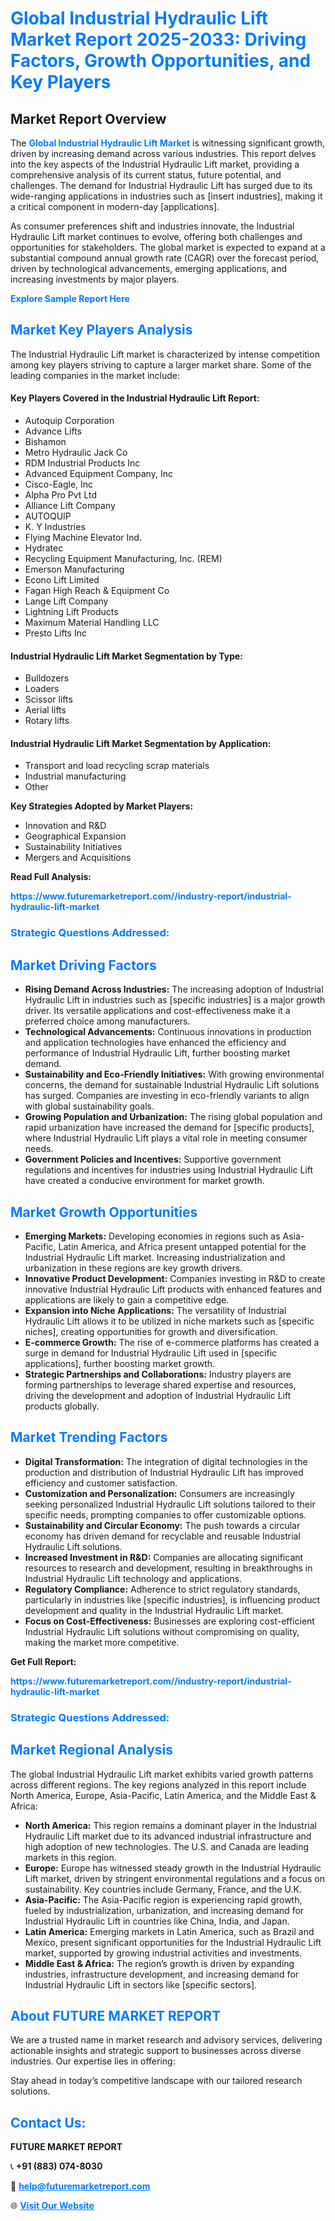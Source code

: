 <h1 style="color: #007BFF;">Global Industrial Hydraulic Lift Market Report 2025-2033: Driving Factors, Growth Opportunities, and Key Players</h1>

<section id="overview">
<h2>Market Report Overview</h2>
<p>The <a href="https://www.futuremarketreport.com//industry-report/industrial-hydraulic-lift-market" style="color: #007BFF; text-decoration: none;"><strong>Global Industrial Hydraulic Lift Market</strong></a> is witnessing significant growth, driven by increasing demand across various industries. This report delves into the key aspects of the Industrial Hydraulic Lift market, providing a comprehensive analysis of its current status, future potential, and challenges. The demand for Industrial Hydraulic Lift has surged due to its wide-ranging applications in industries such as [insert industries], making it a critical component in modern-day [applications].</p>
<p>As consumer preferences shift and industries innovate, the Industrial Hydraulic Lift market continues to evolve, offering both challenges and opportunities for stakeholders. The global market is expected to expand at a substantial compound annual growth rate (CAGR) over the forecast period, driven by technological advancements, emerging applications, and increasing investments by major players.</p>
</section>

<section id="overview">
<p><a href="https://www.futuremarketreport.com//request-sample/reportId=52918" style="color: #007BFF; text-decoration: none;"><strong>Explore Sample Report Here</strong></a></p>
</section>

<section id="key-players">
<h2 style="color: #007BFF;">Market Key Players Analysis</h2>
<p>The Industrial Hydraulic Lift market is characterized by intense competition among key players striving to capture a larger market share. Some of the leading companies in the market include:</p>
<h4>Key Players Covered in the Industrial Hydraulic Lift Report:</h4>
<ul><li>Autoquip Corporation</li><li>Advance Lifts</li><li>Bishamon</li><li>Metro Hydraulic Jack Co</li><li>RDM Industrial Products Inc</li><li>Advanced Equipment Company, Inc</li><li>Cisco-Eagle, Inc</li><li>Alpha Pro Pvt Ltd</li><li>Alliance Lift Company</li><li>AUTOQUIP</li><li>K. Y Industries</li><li>Flying Machine Elevator Ind.</li><li>Hydratec</li><li>Recycling Equipment Manufacturing, Inc. (REM)</li><li>Emerson Manufacturing</li><li>Econo Lift Limited</li><li>Fagan High Reach &amp; Equipment Co</li><li>Lange Lift Company</li><li>Lightning Lift Products</li><li>Maximum Material Handling LLC</li><li>Presto Lifts Inc</li></ul>
<h4>Industrial Hydraulic Lift Market Segmentation by Type:</h4>
<ul><li>Bulldozers</li><li>Loaders</li><li>Scissor lifts</li><li>Aerial lifts</li><li>Rotary lifts</li></ul>

<h4>Industrial Hydraulic Lift Market Segmentation by Application:</h4>
<ul><li>Transport and load recycling scrap materials</li><li>Industrial manufacturing</li><li>Other</li></ul>
<p><strong>Key Strategies Adopted by Market Players:</strong></p>
<ul>
<li>Innovation and R&D</li>
<li>Geographical Expansion</li>
<li>Sustainability Initiatives</li>
<li>Mergers and Acquisitions</li>
</ul>
</section>

<section>
<p><strong>Read Full Analysis: </strong></p><a href="https://www.futuremarketreport.com//industry-report/industrial-hydraulic-lift-market" style="color: #007BFF; text-decoration: none;"><strong>https://www.futuremarketreport.com//industry-report/industrial-hydraulic-lift-market</strong></a>
<h3 style="color: #007BFF;">Strategic Questions Addressed:</h3>
</section>

<section id="driving-factors">
<h2 style="color: #007BFF;">Market Driving Factors</h2>
<ul>
<li><strong>Rising Demand Across Industries:</strong> The increasing adoption of Industrial Hydraulic Lift in industries such as [specific industries] is a major growth driver. Its versatile applications and cost-effectiveness make it a preferred choice among manufacturers.</li>
<li><strong>Technological Advancements:</strong> Continuous innovations in production and application technologies have enhanced the efficiency and performance of Industrial Hydraulic Lift, further boosting market demand.</li>
<li><strong>Sustainability and Eco-Friendly Initiatives:</strong> With growing environmental concerns, the demand for sustainable Industrial Hydraulic Lift solutions has surged. Companies are investing in eco-friendly variants to align with global sustainability goals.</li>
<li><strong>Growing Population and Urbanization:</strong> The rising global population and rapid urbanization have increased the demand for [specific products], where Industrial Hydraulic Lift plays a vital role in meeting consumer needs.</li>
<li><strong>Government Policies and Incentives:</strong> Supportive government regulations and incentives for industries using Industrial Hydraulic Lift have created a conducive environment for market growth.</li>
</ul>
</section>

<section id="growth-opportunities">
<h2 style="color: #007BFF;">Market Growth Opportunities</h2>
<ul>
<li><strong>Emerging Markets:</strong> Developing economies in regions such as Asia-Pacific, Latin America, and Africa present untapped potential for the Industrial Hydraulic Lift market. Increasing industrialization and urbanization in these regions are key growth drivers.</li>
<li><strong>Innovative Product Development:</strong> Companies investing in R&D to create innovative Industrial Hydraulic Lift products with enhanced features and applications are likely to gain a competitive edge.</li>
<li><strong>Expansion into Niche Applications:</strong> The versatility of Industrial Hydraulic Lift allows it to be utilized in niche markets such as [specific niches], creating opportunities for growth and diversification.</li>
<li><strong>E-commerce Growth:</strong> The rise of e-commerce platforms has created a surge in demand for Industrial Hydraulic Lift used in [specific applications], further boosting market growth.</li>
<li><strong>Strategic Partnerships and Collaborations:</strong> Industry players are forming partnerships to leverage shared expertise and resources, driving the development and adoption of Industrial Hydraulic Lift products globally.</li>
</ul>
</section>

<section id="trending-factors">
<h2 style="color: #007BFF;">Market Trending Factors</h2>
<ul>
<li><strong>Digital Transformation:</strong> The integration of digital technologies in the production and distribution of Industrial Hydraulic Lift has improved efficiency and customer satisfaction.</li>
<li><strong>Customization and Personalization:</strong> Consumers are increasingly seeking personalized Industrial Hydraulic Lift solutions tailored to their specific needs, prompting companies to offer customizable options.</li>
<li><strong>Sustainability and Circular Economy:</strong> The push towards a circular economy has driven demand for recyclable and reusable Industrial Hydraulic Lift solutions.</li>
<li><strong>Increased Investment in R&D:</strong> Companies are allocating significant resources to research and development, resulting in breakthroughs in Industrial Hydraulic Lift technology and applications.</li>
<li><strong>Regulatory Compliance:</strong> Adherence to strict regulatory standards, particularly in industries like [specific industries], is influencing product development and quality in the Industrial Hydraulic Lift market.</li>
<li><strong>Focus on Cost-Effectiveness:</strong> Businesses are exploring cost-efficient Industrial Hydraulic Lift solutions without compromising on quality, making the market more competitive.</li>
</ul>
</section>

<section>
<p><strong>Get Full Report: </strong></p><a href="https://www.futuremarketreport.com//industry-report/industrial-hydraulic-lift-market" style="color: #007BFF; text-decoration: none;"><strong>https://www.futuremarketreport.com//industry-report/industrial-hydraulic-lift-market</strong></a>
<h3 style="color: #007BFF;">Strategic Questions Addressed:</h3>
</section>


<section id="regional-analysis">
<h2 style="color: #007BFF;">Market Regional Analysis</h2>
<p>The global Industrial Hydraulic Lift market exhibits varied growth patterns across different regions. The key regions analyzed in this report include North America, Europe, Asia-Pacific, Latin America, and the Middle East & Africa:</p>
<ul>
<li><strong>North America:</strong> This region remains a dominant player in the Industrial Hydraulic Lift market due to its advanced industrial infrastructure and high adoption of new technologies. The U.S. and Canada are leading markets in this region.</li>
<li><strong>Europe:</strong> Europe has witnessed steady growth in the Industrial Hydraulic Lift market, driven by stringent environmental regulations and a focus on sustainability. Key countries include Germany, France, and the U.K.</li>
<li><strong>Asia-Pacific:</strong> The Asia-Pacific region is experiencing rapid growth, fueled by industrialization, urbanization, and increasing demand for Industrial Hydraulic Lift in countries like China, India, and Japan.</li>
<li><strong>Latin America:</strong> Emerging markets in Latin America, such as Brazil and Mexico, present significant opportunities for the Industrial Hydraulic Lift market, supported by growing industrial activities and investments.</li>
<li><strong>Middle East & Africa:</strong> The region’s growth is driven by expanding industries, infrastructure development, and increasing demand for Industrial Hydraulic Lift in sectors like [specific sectors].</li>
</ul>
</section>

<footer>
<h2 style="color: #007BFF;">About FUTURE MARKET REPORT</h2>
<p>We are a trusted name in market research and advisory services, delivering actionable insights and strategic support to businesses across diverse industries. Our expertise lies in offering:</p>

<p>Stay ahead in today’s competitive landscape with our tailored research solutions.</p>

<h2 style="color: #007BFF;">Contact Us:</h2>
<p><strong>FUTURE MARKET REPORT</strong></p>
<p>📞 <strong>+91 (883) 074-8030</strong></p>
<p>📧 <strong><a href="mailto:help@futuremarketreport.com" style="color: #007BFF;">help@futuremarketreport.com</a></strong></p>
<p>🌐 <strong><a href="https://www.futuremarketreport.com/" style="color: #007BFF;">Visit Our Website</a></strong></p>
</footer>